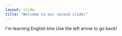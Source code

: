 ```yaml
---
layout: slide
title: "Welcome to our second slide!"
---
```

I'm learning English btw
Use the left arrow to go back!
